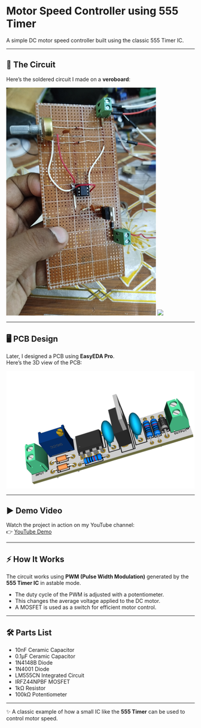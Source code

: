 # Motor Speed Controller using 555 Timer

A simple DC motor speed controller built using the classic 555 Timer IC.

---

## 🔧 The Circuit
Here’s the soldered circuit I made on a **veroboard**:  

<img src="images/veroboard_front.jpg" width="400">  
<img src="images/veroboard_back.jpg" width="400">

---

## 🖥️ PCB Design
Later, I designed a PCB using **EasyEDA Pro**.  
Here’s the 3D view of the PCB:  

![PCB 3D View](images/pcb_3d.png)

---

## ▶️ Demo Video
Watch the project in action on my YouTube channel:  
👉 [YouTube Demo](https://youtube.com/shorts/4StVPE67ADM)

---

## ⚡ How It Works
The circuit works using **PWM (Pulse Width Modulation)** generated by the **555 Timer IC** in astable mode.  

- The duty cycle of the PWM is adjusted with a potentiometer.  
- This changes the average voltage applied to the DC motor.  
- A MOSFET is used as a switch for efficient motor control.  

---

## 🛠️ Parts List
- 10nF Ceramic Capacitor  
- 0.1µF Ceramic Capacitor  
- 1N4148B Diode  
- 1N4001 Diode  
- LM555CN Integrated Circuit  
- IRFZ44NPBF MOSFET  
- 1kΩ Resistor
- 100kΩ Potentiometer  
  

---

✨ A classic example of how a small IC like the **555 Timer** can be used to control motor speed.
